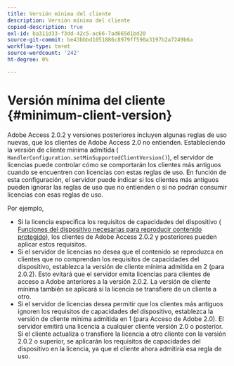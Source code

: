 ```yaml
---
title: Versión mínima del cliente
description: Versión mínima del cliente
copied-description: true
exl-id: ba311d33-f3dd-42c5-ac66-7ad665d1bd20
source-git-commit: be43bbbd1051886c8979ff590a3197b2a7249b6a
workflow-type: tm+mt
source-wordcount: '242'
ht-degree: 0%

---
```


# Versión mínima del cliente {#minimum-client-version}

Adobe Access 2.0.2 y versiones posteriores incluyen algunas reglas de uso nuevas, que los clientes de Adobe Access 2.0 no entienden. Estableciendo la versión de cliente mínima admitida ( `HandlerConfiguration.setMinSupportedClientVersion()`), el servidor de licencias puede controlar cómo se comportarán los clientes más antiguos cuando se encuentren con licencias con estas reglas de uso. En función de esta configuración, el servidor puede indicar si los clientes más antiguos pueden ignorar las reglas de uso que no entienden o si no podrán consumir licencias con esas reglas de uso.

Por ejemplo,

* Si la licencia especifica los requisitos de capacidades del dispositivo ( [Funciones del dispositivo necesarias para reproducir contenido protegido](../../../aaxs-protecting-content/content-introduction/content-usage-rules/content-runtime-application-restrictions/content-device-capabilities.md)), los clientes de Adobe Access 2.0.2 y posteriores pueden aplicar estos requisitos.
* Si el servidor de licencias no desea que el contenido se reproduzca en clientes que no comprendan los requisitos de capacidades del dispositivo, establezca la versión de cliente mínima admitida en 2 (para 2.0.2). Esto evitará que el servidor emita licencias para clientes de acceso a Adobe anteriores a la versión 2.0.2. La versión de cliente mínima también se aplicará si la licencia se transfiere de un cliente a otro.
* Si el servidor de licencias desea permitir que los clientes más antiguos ignoren los requisitos de capacidades del dispositivo, establezca la versión de cliente mínima admitida en 1 (para Acceso de Adobe 2.0). El servidor emitirá una licencia a cualquier cliente versión 2.0 o posterior. Si el cliente actualiza o transfiere la licencia a otro cliente con la versión 2.0.2 o superior, se aplicarán los requisitos de capacidades del dispositivo en la licencia, ya que el cliente ahora admitiría esa regla de uso.
